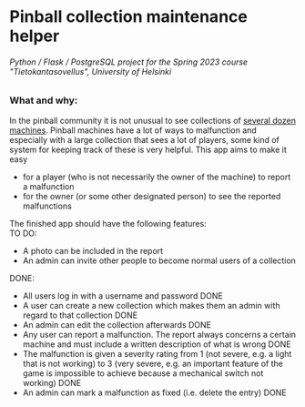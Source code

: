 # Pinball collection maintenance helper
###### Python / Flask / PostgreSQL project for the Spring 2023 course "Tietokantasovellus", University of Helsinki

### What and why:
In the pinball community it is not unusual to see collections of [several dozen machines](http://www.flipperikellari.fi/flipperit/). Pinball machines have a lot of ways to malfunction and especially with a large collection that sees a lot of players, some kind of system for keeping track of these is very helpful. This app aims to make it easy
* for a player (who is not necessarily the owner of the machine) to report a malfunction
* for the owner (or some other designated person) to see the reported malfunctions

The finished app should have the following features:  
TO DO:
* A photo can be included in the report
* An admin can invite other people to become normal users of a collection

DONE:
* All users log in with a username and password DONE
* A user can create a new collection which makes them an admin with regard to that collection DONE
* An admin can edit the collection afterwards DONE
* Any user can report a malfunction. The report always concerns a certain machine and must include a written description of what is wrong DONE
* The malfunction is given a severity rating from 1 (not severe, e.g. a light that is not working) to 3 (very severe, e.g. an important feature of the game is impossible to achieve because a mechanical switch not working) DONE
* An admin can mark a malfunction as fixed (i.e. delete the entry) DONE

